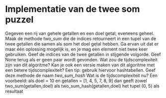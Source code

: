# Implementatie van de twee som puzzel

Gegeven een rij van gehele getallen en een doel getal, eveneens geheel. Maak de methode *two_sum* die de indices retourneert in een tupel van de twee getallen die samen als som het doel getal hebben. 
Ga ervan uit dat er maar één oplossing mogelijk is, en je mag een element niet twee keer gebruiken. 
Geef de indices van de twee getallen in stijgende volgorde. Geef None terug als er geen paar wordt gevonden.
Wat zou de tijdscomplexiteit zijn van dit algoritme?
Kan je ook een versie maken van dit algoritme met een betere tijdscomplexiteit? Een tip: gebruik hiervoor hashtabellen. 
Geef deze methode de naam *two_sum_hash*
Wat is de tijdscomplexiteit nu?
Een voorbeeld: als doel = 10 en getallen = [1, 4, 5, 7, 8, 9] dan geeft zowel two_sum(getallen,doel) als two_sum_hash(getallen,doel) het tupel (0, 5) als resultaat


 

